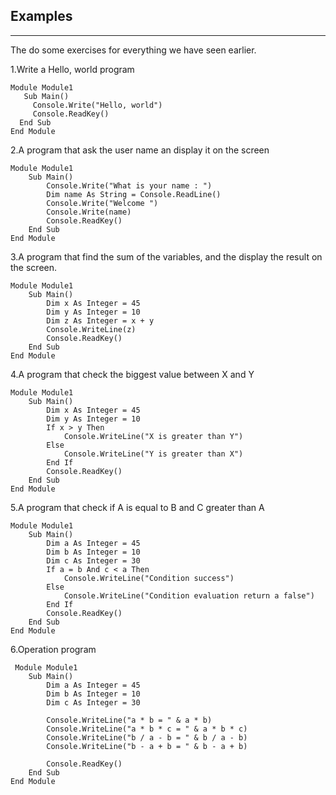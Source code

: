 ## Examples
***
The do some exercises for everything we have seen earlier.

1.Write a Hello, world program

```vbnet
Module Module1
   Sub Main()
     Console.Write("Hello, world")
     Console.ReadKey()
  End Sub
End Module
```

2.A program that ask the user name an display it on the screen
```vbnet
Module Module1
    Sub Main()
        Console.Write("What is your name : ")
        Dim name As String = Console.ReadLine()
        Console.Write("Welcome ")
        Console.Write(name)
        Console.ReadKey()
    End Sub
End Module
```

3.A program that find the sum of the variables, and the display the result on the screen.
```vbnet
Module Module1
    Sub Main()
        Dim x As Integer = 45
        Dim y As Integer = 10
        Dim z As Integer = x + y
        Console.WriteLine(z)
        Console.ReadKey()
    End Sub
End Module
```

4.A program that check the biggest value between X and Y
```vbnet
Module Module1
    Sub Main()
        Dim x As Integer = 45
        Dim y As Integer = 10
        If x > y Then
            Console.WriteLine("X is greater than Y")
        Else
            Console.WriteLine("Y is greater than X")
        End If
        Console.ReadKey()
    End Sub
End Module
```

5.A program that check if A is equal to B and C greater than A
```vbnet
Module Module1
    Sub Main()
        Dim a As Integer = 45
        Dim b As Integer = 10
        Dim c As Integer = 30
        If a = b And c < a Then
            Console.WriteLine("Condition success")
        Else
            Console.WriteLine("Condition evaluation return a false")
        End If
        Console.ReadKey()
    End Sub
End Module
```

6.Operation program
```vbnet
 Module Module1
    Sub Main()
        Dim a As Integer = 45
        Dim b As Integer = 10
        Dim c As Integer = 30

        Console.WriteLine("a * b = " & a * b)
        Console.WriteLine("a * b * c = " & a * b * c)
        Console.WriteLine("b / a - b = " & b / a - b)
        Console.WriteLine("b - a + b = " & b - a + b)

        Console.ReadKey()
    End Sub
End Module
